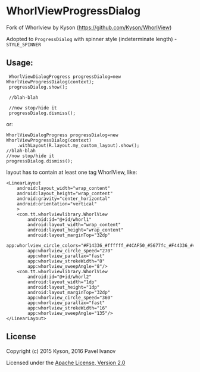 # WhorlViewProgressDialog

Fork of Whorlview by Kyson (https://github.com/Kyson/WhorlView)

Adopted to `ProgressDialog` with spinner style (indeterminate length) - `STYLE_SPINNER`

## Usage:


     WhorlViewDialogProgress progressDialog=new WhorlViewProgressDialog(context);
     progressDialog.show();

     //blah-blah

     //now stop/hide it
     progressDialog.dismiss();

or:

    WhorlViewDialogProgress progressDialog=new WhorlViewProgressDialog(context)
        .withLayout(R.layout.my_custom_layout).show();
    //blah-blah
    //now stop/hide it
    progressDialog.dismiss();

layout has to contain at least one tag WhorlView, like:

    <LinearLayout
        android:layout_width="wrap_content"
        android:layout_height="wrap_content"
        android:gravity="center_horizontal"
        android:orientation="vertical"
        >
        <com.tt.whorlviewlibrary.WhorlView
            android:id="@+id/whorl1"
            android:layout_width="wrap_content"
            android:layout_height="wrap_content"
            android:layout_marginTop="32dp"
            app:whorlview_circle_colors="#F14336_#ffffff_#4CAF50_#5677fc_#F44336_#4CAF50"
            app:whorlview_circle_speed="270"
            app:whorlview_parallax="fast"
            app:whorlview_strokeWidth="8"
            app:whorlview_sweepAngle="8"/>
        <com.tt.whorlviewlibrary.WhorlView
            android:id="@+id/whorl2"
            android:layout_width="1dp"
            android:layout_height="1dp"
            android:layout_marginTop="32dp"
            app:whorlview_circle_speed="360"
            app:whorlview_parallax="fast"
            app:whorlview_strokeWidth="16"
            app:whorlview_sweepAngle="135"/>
    </LinearLayout>

## License

Copyright (c) 2015 Kyson, 2016 Pavel Ivanov

Licensed under the [Apache License, Version 2.0](http://www.apache.org/licenses/LICENSE-2.0)

